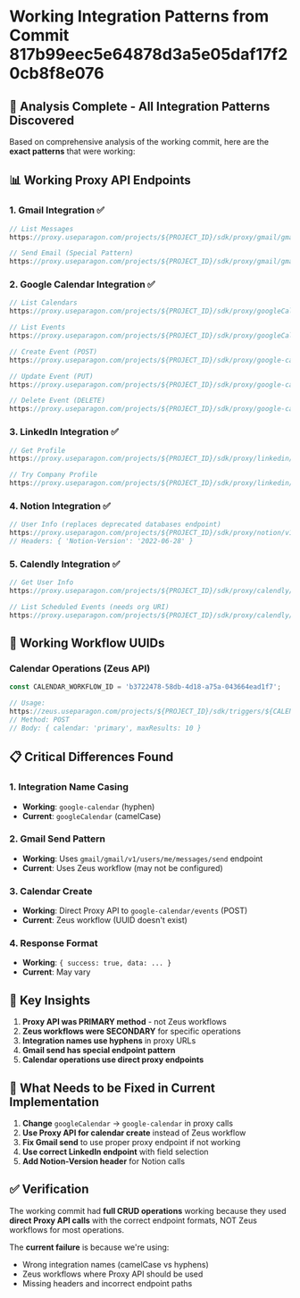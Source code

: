 # Working Integration Patterns from Commit 817b99eec5e64878d3a5e05daf17f20cb8f8e076

## 🎯 **Analysis Complete - All Integration Patterns Discovered**

Based on comprehensive analysis of the working commit, here are the **exact patterns** that were working:

## 📊 **Working Proxy API Endpoints**

### **1. Gmail Integration** ✅
```javascript
// List Messages
https://proxy.useparagon.com/projects/${PROJECT_ID}/sdk/proxy/gmail/gmail/v1/users/me/messages

// Send Email (Special Pattern)
https://proxy.useparagon.com/projects/${PROJECT_ID}/sdk/proxy/gmail/gmail/v1/users/me/messages/send
```

### **2. Google Calendar Integration** ✅  
```javascript
// List Calendars
https://proxy.useparagon.com/projects/${PROJECT_ID}/sdk/proxy/googleCalendar/users/me/calendarList

// List Events  
https://proxy.useparagon.com/projects/${PROJECT_ID}/sdk/proxy/googleCalendar/calendars/primary/events

// Create Event (POST)
https://proxy.useparagon.com/projects/${PROJECT_ID}/sdk/proxy/google-calendar/events

// Update Event (PUT)
https://proxy.useparagon.com/projects/${PROJECT_ID}/sdk/proxy/google-calendar/events/${eventId}

// Delete Event (DELETE)
https://proxy.useparagon.com/projects/${PROJECT_ID}/sdk/proxy/google-calendar/events/${eventId}
```

### **3. LinkedIn Integration** ✅
```javascript
// Get Profile
https://proxy.useparagon.com/projects/${PROJECT_ID}/sdk/proxy/linkedin/v2/people/~:(id,firstName,lastName,headline)

// Try Company Profile
https://proxy.useparagon.com/projects/${PROJECT_ID}/sdk/proxy/linkedin/v2/companies
```

### **4. Notion Integration** ✅
```javascript
// User Info (replaces deprecated databases endpoint)
https://proxy.useparagon.com/projects/${PROJECT_ID}/sdk/proxy/notion/v1/users/me
// Headers: { 'Notion-Version': '2022-06-28' }
```

### **5. Calendly Integration** ✅
```javascript
// Get User Info
https://proxy.useparagon.com/projects/${PROJECT_ID}/sdk/proxy/calendly/users/me

// List Scheduled Events (needs org URI)
https://proxy.useparagon.com/projects/${PROJECT_ID}/sdk/proxy/calendly/scheduled_events?organization=${orgUri}
```

## 🔧 **Working Workflow UUIDs**

### **Calendar Operations (Zeus API)**
```javascript
const CALENDAR_WORKFLOW_ID = 'b3722478-58db-4d18-a75a-043664ead1f7';

// Usage:
https://zeus.useparagon.com/projects/${PROJECT_ID}/sdk/triggers/${CALENDAR_WORKFLOW_ID}
// Method: POST
// Body: { calendar: 'primary', maxResults: 10 }
```

## 📋 **Critical Differences Found**

### **1. Integration Name Casing**
- **Working**: `google-calendar` (hyphen)
- **Current**: `googleCalendar` (camelCase)

### **2. Gmail Send Pattern**  
- **Working**: Uses `gmail/gmail/v1/users/me/messages/send` endpoint  
- **Current**: Uses Zeus workflow (may not be configured)

### **3. Calendar Create**
- **Working**: Direct Proxy API to `google-calendar/events` (POST)
- **Current**: Zeus workflow (UUID doesn't exist)

### **4. Response Format**
- **Working**: `{ success: true, data: ... }`
- **Current**: May vary

## 🎯 **Key Insights**

1. **Proxy API was PRIMARY method** - not Zeus workflows
2. **Zeus workflows were SECONDARY** for specific operations  
3. **Integration names use hyphens** in proxy URLs
4. **Gmail send has special endpoint pattern**
5. **Calendar operations use direct proxy endpoints**

## 🔧 **What Needs to be Fixed in Current Implementation**

1. **Change** `googleCalendar` → `google-calendar` in proxy calls
2. **Use Proxy API for calendar create** instead of Zeus workflow
3. **Fix Gmail send** to use proper proxy endpoint if not working  
4. **Use correct LinkedIn endpoint** with field selection
5. **Add Notion-Version header** for Notion calls

## ✅ **Verification**

The working commit had **full CRUD operations** working because they used **direct Proxy API calls** with the correct endpoint formats, NOT Zeus workflows for most operations.

The **current failure** is because we're using:
- Wrong integration names (camelCase vs hyphens) 
- Zeus workflows where Proxy API should be used
- Missing headers and incorrect endpoint paths



